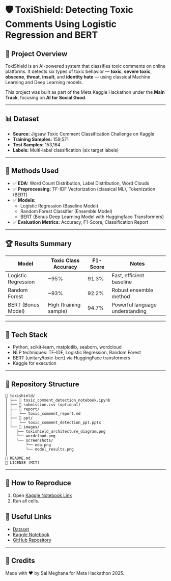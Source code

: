 # 🛡️ ToxiShield: Detecting Toxic Comments Using Logistic Regression and BERT

## 🚀 Project Overview
ToxiShield is an AI-powered system that classifies toxic comments on online platforms. It detects six types of toxic behavior — **toxic**, **severe toxic**, **obscene**, **threat**, **insult**, and **identity hate** — using classical Machine Learning and Deep Learning models.

This project was built as part of the Meta Kaggle Hackathon under the **Main Track**, focusing on **AI for Social Good**.

---

## 📊 Dataset
- **Source:** Jigsaw Toxic Comment Classification Challenge on Kaggle
- **Training Samples:** 159,571
- **Test Samples:** 153,164
- **Labels:** Multi-label classification (six target labels)

---

## 🧰 Methods Used
- ✅ **EDA:** Word Count Distribution, Label Distribution, Word Clouds
- ✅ **Preprocessing:** TF-IDF Vectorization (classical ML), Tokenization (BERT)
- ✅ **Models:**
  - Logistic Regression (Baseline Model)
  - Random Forest Classifier (Ensemble Model)
  - BERT (Bonus Deep Learning Model with Huggingface Transformers)
- ✅ **Evaluation Metrics:** Accuracy, F1-Score, Classification Report

---

## 🏆 Results Summary
| Model                | Toxic Class Accuracy  |          F1-Score        |   Notes                        |
|-----------------------|----------------------|--------------------------|--------------------------------|
| Logistic Regression   | ~95%                 |          91.3%           | Fast, efficient baseline       |
| Random Forest         | ~93%                 |          92.2%           | Robust ensemble method         |
| BERT (Bonus Model)    | High (training sample) |        94.7%           | Powerful language understanding|

---

## 📝 Tech Stack
- Python, scikit-learn, matplotlib, seaborn, wordcloud
- NLP techniques: TF-IDF, Logistic Regression, Random Forest
- BERT (unitary/toxic-bert) via HuggingFace transformers
- Kaggle for execution

---

## 📁 Repository Structure
```
📁 toxishield/
│ ├── 📄 toxic_comment_detection_notebook.ipynb
│ ├── 📄 submission.csv (optional)
│ ├── 📁 report/
│ │   └── toxic_comment_report.md
│ ├── 📁 ppt/
│ │   └── toxic_comment_detection_ppt.pptx
│ └── 📁 images/
│    ├── toxishield_architecture_diagram.png
│    └── wordcloud.png
│    └── screenshots/
│        └── eda.png
│        └── model_results.png
│ 
📄 README.md
📄 LICENSE (MIT)
```
---

## 🚀 How to Reproduce
1. Open [Kaggle Notebook Link](https://www.kaggle.com/your-notebook-link)
2. Run all cells.

## 🔗 Useful Links
- [Dataset](https://www.kaggle.com/competitions/meta-kaggle-hackathon/data)
- [Kaggle Notebook](https://www.kaggle.com/your-notebook-link)
- [GitHub Repository](https://github.com/yourusername/toxishield)

---

## 📣 Credits
Made with ❤️ by Sai Meghana for Meta Hackathon 2025.
